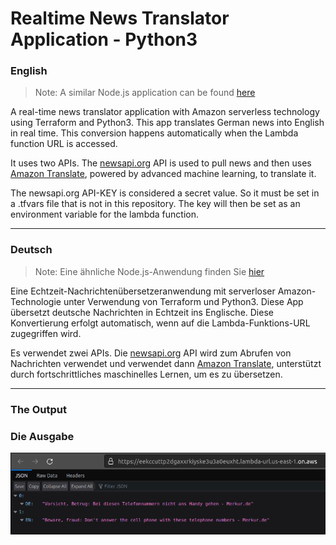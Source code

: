 # Realtime News Translator Application - Python3

### English
> Note: A similar Node.js application can be found [here](https://github.com/kusumsiri/Realtime_News_Translator_Nodejs)

A real-time news translator application with Amazon serverless technology using Terraform and Python3. This app translates German news into English in real time. This conversion happens automatically when the Lambda function URL is accessed.

It uses two APIs. The [newsapi.org](https://newsapi.org/) API is used to pull news and then uses [Amazon Translate](https://docs.aws.amazon.com/translate/latest/dg/what-is.html), powered by advanced machine learning, to translate it.

The newsapi.org API-KEY is considered a secret value. So it must be set in a .tfvars file that is not in this repository. The key will then be set as an environment variable for the lambda function.

---
### Deutsch
> Note: Eine ähnliche Node.js-Anwendung finden Sie [hier](https://github.com/kusumsiri/Realtime_News_Translator_Nodejs)

Eine Echtzeit-Nachrichtenübersetzeranwendung mit serverloser Amazon-Technologie unter Verwendung von Terraform und Python3. Diese App übersetzt deutsche Nachrichten in Echtzeit ins Englische. Diese Konvertierung erfolgt automatisch, wenn auf die Lambda-Funktions-URL zugegriffen wird.

Es verwendet zwei APIs. Die [newsapi.org](https://newsapi.org/) API wird zum Abrufen von Nachrichten verwendet und verwendet dann [Amazon Translate](https://docs.aws.amazon.com/translate/latest/dg/what-is.html), unterstützt durch fortschrittliches maschinelles Lernen, um es zu übersetzen.

---
### The Output
### Die Ausgabe
![The output](output.png)
